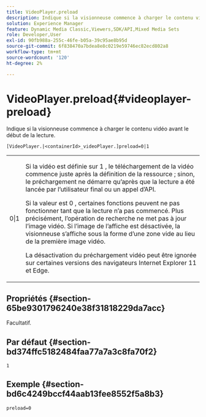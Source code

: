 ```yaml
---
title: VideoPlayer.preload
description: Indique si la visionneuse commence à charger le contenu vidéo avant le début de la lecture.
solution: Experience Manager
feature: Dynamic Media Classic,Viewers,SDK/API,Mixed Media Sets
role: Developer,User
exl-id: 90fb988a-255c-46fe-b05a-39c95ae8b95d
source-git-commit: 6f838470a7bdea8e8c0219e59746ec82ecd802a8
workflow-type: tm+mt
source-wordcount: '120'
ht-degree: 2%

---
```


# VideoPlayer.preload{#videoplayer-preload}

Indique si la visionneuse commence à charger le contenu vidéo avant le début de la lecture.

`[VideoPlayer.|<containerId>_videoPlayer.]preload=0|1`

<table id="table_AE7AAFA9B4374E31B51D06511EB96401"> 
 <tbody> 
  <tr> 
   <td colname="col1"> <p> <span class="codeph"> 0|1 </span> </p> </td> 
   <td colname="col2"> <p> Si la vidéo est définie sur <span class="codeph"> 1 </span> , le téléchargement de la vidéo commence juste après la définition de la ressource ; sinon, le préchargement ne démarre qu’après que la lecture a été lancée par l’utilisateur final ou un appel d’API. </p> <p>Si la valeur est 0 <span class="codeph"> </span> , certaines fonctions peuvent ne pas fonctionner tant que la lecture n’a pas commencé. Plus précisément, l’opération de recherche ne met pas à jour l’image vidéo. Si l’image de l’affiche est désactivée, la visionneuse s’affiche sous la forme d’une zone vide au lieu de la première image vidéo. </p> <p>La désactivation du préchargement vidéo peut être ignorée sur certaines versions des navigateurs Internet Explorer 11 et Edge. </p> </td> 
  </tr> 
 </tbody> 
</table>

## Propriétés {#section-65be9301796240e38f31818229da7acc}

Facultatif.

## Par défaut {#section-bd374ffc5182484faa77a7a3c8fa70f2}

`1`

## Exemple {#section-bd6c4249bccf44aab13fee8552f5a8b3}

`preload=0`

